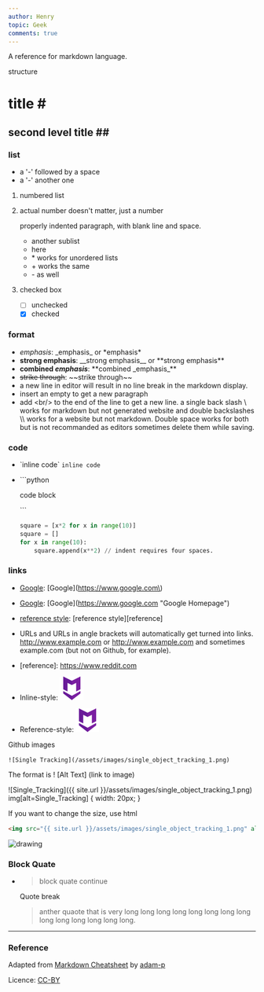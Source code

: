 ```yaml
---
author: Henry
topic: Geek
comments: true
---
```


A reference for markdown language.

structure

# title \#
## second level title \#\#

### list
- a '\-' followed by a space
- a '\-' another one

1. numbered list
3. actual number doesn't matter, just a number

   properly indented paragraph, with blank line and space.
   - another sublist
   - here
   * \* works for unordered lists
   + \+ works the same
   - \- as well
2. checked box
   - [ ] unchecked
   - [x] checked

### format

- _emphasis_: \_emphasis\_ or \*emphasis\*
- __strong emphasis__: \_\_strong emphasis\_\_ or \*\*strong emphasis\*\*
- **combined _emphasis_**: \*\*combined \_emphasis\_\*\*
- ~~strike through~~: \~\~strike through\~\~
- a new line in editor will result in no line break in the markdown display.
- insert an empty to get a new paragraph
- add <br\/> to the end of the line to get a new line. a single back slash \\ works for markdown but not generated website and double backslashes \\\\ works for a website but not markdown. Double space works for both but is not recommanded as editors sometimes delete them while saving.

### code

- \`inline code\` `inline code`

- \`\`\`python

  code block

  \`\`\`

  ```python
  square = [x*2 for x in range(10)]
  square = []
  for x in range(10):
      square.append(x**2) // indent requires four spaces.
  ```

### links

- [Google](https://www.google.com): \[Google\]\(https://www.google.com\)

- [Google](https://www.google.com "Google Homepage"): \[Google\]\(https://www.google.com \"Google Homepage\"\)

- [reference style][reference]: \[reference style\]\[reference\]

- URLs and URLs in angle brackets will automatically get turned into links. 
http://www.example.com or <http://www.example.com> and sometimes 
example.com (but not on Github, for example).

[reference]: https://www.reddit.com
- \[reference\]: https://www.reddit.com


- Inline-style: 
![alt text](https://github.com/adam-p/markdown-here/raw/master/src/common/images/icon48.png "Logo Title Text 1")

- Reference-style: 
![alt text][logo]

[logo]: https://github.com/adam-p/markdown-here/raw/master/src/common/images/icon48.png "Logo Title Text 2"

Github images
```
![Single Tracking](/assets/images/single_object_tracking_1.png)
```

The format is \! \[Alt Text\] \(link to image\)

![Single_Tracking]({{ site.url }}/assets/images/single_object_tracking_1.png)
img[alt=Single_Tracking] { width: 20px; }

If you want to change the size, use html

```HTML
<img src="{{ site.url }}/assets/images/single_object_tracking_1.png" alt="drawing" width="500"/>
```

<img src="{{ site.url }}/assets/images/single_object_tracking_1.png" alt="drawing" width="500"/>


### Block Quate

- > block quate
  > continue
  
  Quote break
  
  > anther quaote that is very long long long long long long long long long long long long long long.

---

### Reference

Adapted from 
[Markdown Cheatsheet](https://github.com/adam-p/markdown-here/wiki/Markdown-Cheatsheet) by [adam-p](https://github.com/adam-p)

Licence: [CC-BY](https://creativecommons.org/licenses/by/3.0/)